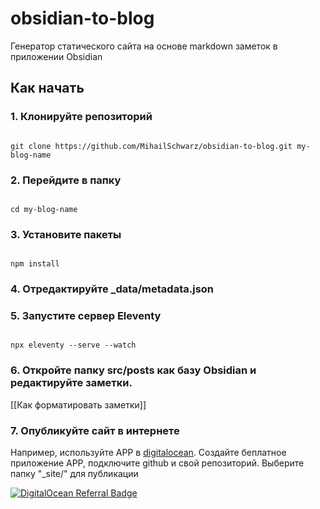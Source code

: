 # obsidian-to-blog

Генератор статического сайта на основе markdown заметок в приложении Obsidian

## Как начать

### 1. Клонируйте репозиторий

```

git clone https://github.com/MihailSchwarz/obsidian-to-blog.git my-blog-name

```

### 2. Перейдите в папку

```

cd my-blog-name

```

### 3. Установите пакеты

```

npm install

```

### 4. Отредактируйте _data/metadata.json

### 5. Запустите сервер Eleventy

```

npx eleventy --serve --watch

```

### 6. Откройте папку src/posts как базу Obsidian и редактируйте заметки.
[[Как форматировать заметки]]

### 7. Опубликуйте сайт в интернете
Например, используйте APP в [digitalocean](https://m.do.co/c/da01223adc8e). Создайте беплатное приложение APP, подключите github и свой репозиторий. Выберите папку "_site/" для публикации

[![DigitalOcean Referral Badge](https://web-platforms.sfo2.digitaloceanspaces.com/WWW/Badge%203.svg)](https://www.digitalocean.com/?refcode=da01223adc8e&utm_campaign=Referral_Invite&utm_medium=Referral_Program&utm_source=badge)
